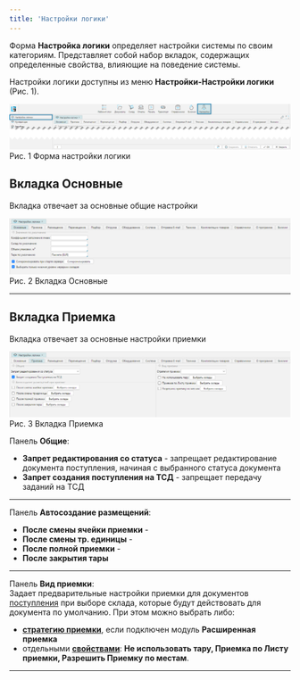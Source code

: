 ```yaml
---
title: 'Настройки логики'
---
```


Форма **Настройка логики** определяет настройки системы по своим категориям. Представляет собой набор вкладок,
содержащих определенные свойства, влияющие на поведение системы.

Настройки логики доступны из меню **Настройки-Настройки логики** (Рис. 1).

![](img/options1.png)<br/>
Рис. 1 Форма настройки логики

## Вкладка Основные
Вкладка отвечает за основные общие настройки

![](img/options2.png)<br/>
Рис. 2 Вкладка Основные
***

## Вкладка Приемка
Вкладка отвечает за основные настройки приемки

![](img/options3.png)<br/>
Рис. 3 Вкладка Приемка

Панель **Общие**:
- **Запрет редактирования со статуса** - запрещает редактирование документа поступления, начиная с выбранного 
  статуса документа
- **Запрет создания поступления на ТСД** - запрещает передачу заданий на ТСД
***

Панель **Автосоздание размещений**:
- **После смены ячейки приемки** - 
- **После смены тр. единицы** -  
- **После полной приемки** -
- **После закрытия тары**
***

Панель **Вид приемки**:<br/>
Задает предварительные настройки приемки для документов [поступления](../incoming/receipt.md)
при выборе склада, которые будут действовать для документа по умолчанию. При этом можно выбрать либо:
- [**стратегию приемки**](../incoming/receiptstrategy.md), если подключен модуль **Расширенная приемка**
- отдельными [**свойствами**](../incoming/receipttype.md):
  **Не использовать тару, Приемка по Листу приемки, Разрешить Приемку по местам**.

***

[//]: # (todo - Настройки логики. Требуется описание. Тр. единица - траспортная единица)




